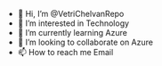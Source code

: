 - 👋 Hi, I’m @VetriChelvanRepo
- 👀 I’m interested in Technology
- 🌱 I’m currently learning Azure
- 💞️ I’m looking to collaborate on Azure
- 📫 How to reach me Email

<!---
VetriChelvanRepo/VetriChelvanRepo is a ✨ special ✨ repository because its `README.md` (this file) appears on your GitHub profile.
You can click the Preview link to take a look at your changes.
--->
